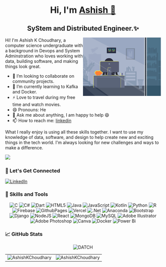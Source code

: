 
<h1 align="center" >
  Hi, I'm <a href="https://www.linkedin.com/in/ashish-k-choudhary-459002222/" target="_blank"> Ashish 👋 </a>
  
</h1>



<h2 align="center"> SyStem and Distributed Engineer.✨ </h2>
<!-- Interactive GIF -->
<p align="center">
  <img width="50%" align="right"  src="/github.gif" alt="lastCoder">
</p>

Hi! I'm Ashish K Choudhary, a computer science undergraduate with a background in Devops and System Adminstration who loves working with data, 
building software, and making things look great.

- 👯 I’m looking to collaborate on community projects.
- 🌱 I’m currently learning to Kafka and Docker.
- ⚡ Love to travel during my free time and watch movies.
- 😄 Pronouns: He
- 💬 Ask me about anything, I am happy to help :smile:
- 📫 How to reach me: [linkedin](https://www.linkedin.com/in/ashish-k-choudhary-459002222)

What I really enjoy is using all these skills together. I want to use my knowledge of data, software, and design to 
help create new and exciting things in the tech world. I'm always looking for new challenges and ways to make a difference.


[![](https://visitcount.itsvg.in/api?id=AshishKChoudhary&label=Profile%20Views&color=0&icon=3&pretty=true)](https://visitcount.itsvg.in)

<h3 align="left">🔗 Let's Get Connected</h3>

[![LinkedIn](https://img.shields.io/badge/LinkedIn-%230077B5.svg?logo=linkedin&logoColor=white)](https://www.linkedin.com/in/ashish-k-choudhary-459002222) 


<h3 align="left">💼 Skills and Tools</h3>
<p align="center"> 
  <img alt="C" src="https://img.shields.io/badge/c-%2300599C.svg?style=flat&logo=c&logoColor=white" />
  <img alt="C#" src="https://img.shields.io/badge/c%23-%23239120.svg?style=flat&logo=csharp&logoColor=white" />
  <img alt="Dart" src="https://img.shields.io/badge/dart-%230175C2.svg?style=flat&logo=dart&logoColor=white" />
  <img alt="HTML5" src="https://img.shields.io/badge/html5-%23E34F26.svg?style=flat&logo=html5&logoColor=white" />
  <img alt="Java" src="https://img.shields.io/badge/java-%23ED8B00.svg?style=flat&logo=openjdk&logoColor=white" />
  <img alt="JavaScript" src="https://img.shields.io/badge/javascript-%23323330.svg?style=flat&logo=javascript&logoColor=%23F7DF1E" />
  <img alt="Kotlin" src="https://img.shields.io/badge/kotlin-%237F52FF.svg?style=flat&logo=kotlin&logoColor=white" />
  <img alt="Python" src="https://img.shields.io/badge/python-3670A0?style=flat&logo=python&logoColor=ffdd54" />
  <img alt="R" src="https://img.shields.io/badge/r-%23276DC3.svg?style=flat&logo=r&logoColor=white" />
  <img alt="Firebase" src="https://img.shields.io/badge/firebase-%23039BE5.svg?style=flat&logo=firebase" />
  <img alt="GithubPages" src="https://img.shields.io/badge/github%20pages-121013?style=flat&logo=github&logoColor=white" />
  <img alt="Vercel" src="https://img.shields.io/badge/vercel-%23000000.svg?style=flat&logo=vercel&logoColor=white" />
  <img alt=".Net" src="https://img.shields.io/badge/.NET-5C2D91?style=flat&logo=.net&logoColor=white" />
  <img alt="Anaconda" src="https://img.shields.io/badge/Anaconda-%2344A833.svg?style=flat&logo=anaconda&logoColor=white" />
  <img alt="Bootstrap" src="https://img.shields.io/badge/bootstrap-%238511FA.svg?style=flat&logo=bootstrap&logoColor=white" />
  <img alt="Django" src="https://img.shields.io/badge/django-%23092E20.svg?style=flat&logo=django&logoColor=white" />
  <img alt="NodeJS" src="https://img.shields.io/badge/node.js-6DA55F?style=flat&logo=node.js&logoColor=white" />
  <img alt="React" src="https://img.shields.io/badge/react-%2320232a.svg?style=flat&logo=react&logoColor=%2361DAFB" />
  <img alt="MongoDB" src="https://img.shields.io/badge/MongoDB-%234ea94b.svg?style=flat&logo=mongodb&logoColor=white" />
  <img alt="MySQL" src="https://img.shields.io/badge/mysql-%2300000f.svg?style=flat&logo=mysql&logoColor=white" />
  <img alt="Adobe Illustrator" src="https://img.shields.io/badge/adobe%20illustrator-%23FF9A00.svg?style=flat&logo=adobe%20illustrator&logoColor=white" />
  <img alt="Adobe Photoshop" src="https://img.shields.io/badge/adobe%20photoshop-%2331A8FF.svg?style=flat&logo=adobe%20photoshop&logoColor=white" />
  <img alt="Canva" src="https://img.shields.io/badge/Canva-%2300C4CC.svg?style=flat&logo=Canva&logoColor=white " />
  <img alt="Docker" src="https://img.shields.io/badge/docker-%230db7ed.svg?style=flat&logo=docker&logoColor=white"/>
  <img alt = "Power Bi" src="https://img.shields.io/badge/power_bi-F2C811?style=flat&logo=powerbi&logoColor=black"/>
</p>

<h3 align="left">📈 GitHub Stats</h3>

<div align="center">
<p>
  <img align="center" src="https://github-profile-summary-cards.vercel.app/api/cards/profile-details?username=AshishKChoudhary&theme=2077" alt="DATCH" />

</p>
</div>

<table>
  <tr> 
<td><img src="https://github-readme-stats.vercel.app/api?username=AshishKChoudhary&theme=algolia&hide_border=false&include_all_commits=false&count_private=true" alt="AshishKChoudhary" />
    <td><img src="https://github-readme-stats.vercel.app/api/top-langs/?username=AshishKChoudhary&theme=algolia&hide_border=false&include_all_commits=false&count_private=true&layout=compact" alt="AshishKChoudhary"/></td>
  </tr>
</table>



